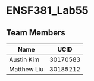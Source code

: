 # ENSF381_Lab55

## Team Members
| Name | UCID |
|------|------|
|Austin Kim|30170583|
|Matthew Liu|30185212|